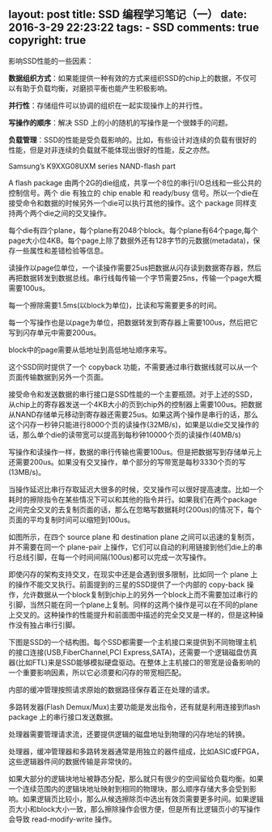 layout: post
title: SSD 编程学习笔记（一）
date: 2016-3-29 22:23:22
tags: 
	- SSD
comments: true
copyright: true
---


影响SSD性能的一些因素：

**数据组织方式**：如果能提供一种有效的方式来组织SSD的chip上的数据，不仅可以有助于负载均衡，对磨损平衡也能产生积极影响。

**并行性**：存储组件可以协调的组织在一起实现操作上的并行性。

**写操作的顺序**：解决 SSD 上的小的随机的写操作是一个很棘手的问题。

**负载管理**：SSD的性能是受负载影响的。比如，有些设计对连续的负载有很好的性能，但是对非连续的负载就不能体现出很好的性能，反之亦然。

<!--more-->

Samsung’s K9XXG08UXM series NAND-flash part

A flash package 由两个2G的die组成，共享一个8位的串行I/O总线和一些公共的控制信号。两个 die 有独立的 chip enable 和 ready/busy 信号。所以一个die在接受命令和数据的时候另外一个die可以执行其他的操作。这个 package 同样支持两个两个die之间的交叉操作。


每个die有四个plane，每个plane有2048个block。每个plane有64个page,每个page大小位4KB。每个page上除了数据外还有128字节的元数据(metadata)，保存一些属性和差错检验等信息。


读操作以page位单位，一个读操作需要25us把数据从闪存读到数据寄存器，然后再把数据转发到数据总线。串行线每传输一个字节需要25ns，传输一个page大概需要100us。

每一个擦除需要1.5ms(以block为单位)，比读和写需要更多的时间。

每一个写操作也是以page为单位，把数据转发到寄存器上需要100us，然后把它写到闪存单元中需要200us。

block中的page需要从低地址到高低地址顺序来写。

这个SSD同时提供了一个 copyback 功能，不需要通过串行数据线就可以从一个页面传输数据到另外一个页面。


接受命令和发送数据的串行接口是SSD性能的一个主要瓶颈。对于上述的SSD，从chip上的寄存器发送一个4KB大小的页到chip外的控制器上需要100us。把数据从NAND存储单元移动到寄存器还需要25us。如果这两个操作是串行的话，那么这个闪存一秒钟只能进行8000个页的读操作(32MB/s)，如果是以die交叉操作的话，那么单个die的读带宽可以提高到每秒钟10000个页的读操作(40MB/s)

写操作和读操作一样，数据的串行传输也需要100us。但是把数据写到存储单元上还需要200us。如果没有交叉操作，单个部分的写带宽是每秒3330个页的写(13MB/s)。


当操作延迟比串行存取延迟大很多的时候，交叉操作可以很好提高速度。比如一个耗时的擦除指令在某些情况下可以和其他的指令并行。如果我们在两个package之间完全交叉的去复制页面的话，那么在忽略写数据耗时(200us)的情况下，每个页面的平均复制时间可以缩短到100us。

如图所示，在四个 source plane 和 destination plane 之间可以迅速的复制页，并不需要在同一个 plane-pair 上操作，它们可以自动的利用链接到他们die上的串行总线引脚，在每一个时间间隔(100us)都可以完成一次写操作。

即使闪存的架构支持交叉，在现实中还是会遇到很多限制，比如同一个 plane 上的操作不能交叉执行。前面提到的三星的SSD提供了一个内部的 copy-back 操作，允许数据从一个block复制到chip上的另外一个block上而不需要加过串行的引脚，当然只能在同一个plane上复制。同样的这两个操作是可以在不同的plane上交叉的。这种操作的性能提升和前面图中描述的完全交叉是一样的，但是这种操作没有独占串行引脚。

下图是SSD的一个结构图。每个SSD都需要一个主机接口来提供到不同物理主机的接口连接(USB,FiberChannel,PCI Express,SATA)，还需要一个逻辑磁盘仿真器(比如FTL)来是SSD能够模拟硬盘驱动。在整体上主机接口的带宽是设备影响的一个重要影响因素，所以它必须要和闪存的带宽相匹配。

内部的缓冲管理按照请求原始的数据路径保存着正在处理的请求。

多路转发器(Flash Demux/Mux)主要功能是发出指令，还有就是利用连接到flash package 上的串行接口发送数据。

处理器需要管理请求流，还要提供逻辑的磁盘地址到物理的闪存地址的转换。

处理器，缓冲管理器和多路转发器通常是用独立的器件组成，比如ASIC或FPGA，这些逻辑器件间的数据传输是非常快的。

如果大部分的逻辑块地址被静态分配，那么就只有很少的空间留给负载均衡。如果一个连续范围内的逻辑块地址映射到相同的物理块，那么顺序存储大多会受到影响。如果逻辑页比较小，那么从候选擦除页中选出有效页需要更多时间。如果逻辑页大小和block大小一致，那么擦除操作会很方便，但是所有比逻辑页小的写操作会导致 read-modify-write 操作。




